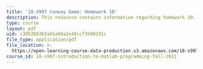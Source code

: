 ```yaml
---
title: '18.S997 Conway Game: Homework 10'
description: This resource contains information regarding homework 10.
type: course
layout: pdf
uid: c305380262ab5a94a2e40ccf3500191c
file_type: application/pdf
file_location: >-
  https://open-learning-course-data-production.s3.amazonaws.com/18-s997-introduction-to-matlab-programming-fall-2011/c305380262ab5a94a2e40ccf3500191c_MIT18_S997F11_Homework_10.pdf
course_id: 18-s997-introduction-to-matlab-programming-fall-2011
---
```

